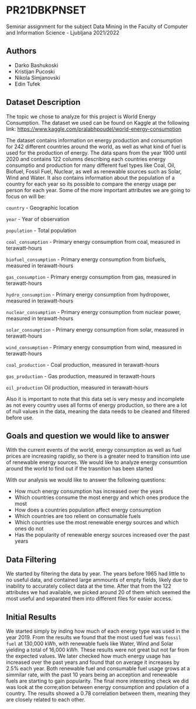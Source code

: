 # PR21DBKPNSET

Seminar assignment for the subject Data Mining in the Faculty of Computer and Information Science - Ljubljana 2021/2022

## Authors

* Darko Bashukoski
* Kristijan Pucoski
* Nikola Simjanovski
* Edin Tufek

## Dataset Description

The topic we chose to analyze for this project is World Energy Consumption. The dataset we used can be found on Kaggle at the following link: https://www.kaggle.com/pralabhpoudel/world-energy-consumption

The dataset contains information on energy production and consumption for 242 different countries around the world, as well as what kind of fuel is used for the production of energy.
The data spans from the year 1900 until 2020 and contains 122 columns describing each countries energy consumptio and production for many different fuel types like Coal, Oil, Biofuel, Fossil Fuel, Nuclear, as well as renewable sources such as Solar, Wind and Water.
It also contains information about the population of a country for each year so its possible to compare the energy usage per person for each year.
Some of the more important attributes we are going to focus on will be:

`country` - Geographic location

`year` - Year of observation

`population` - Total population

`coal_consumption` - Primary energy consumption from coal, measured in terawatt-hours

`biofuel_consumption` - Primary energy consumption from biofuels, measured in terawatt-hours

`gas_consumption` - Primary energy consumption from gas, measured in terawatt-hours

`hydro_consumption` - Primary energy consumption from hydropower, measured in terawatt-hours

`nuclear_consumption` - Primary energy consumption from nuclear power, measured in terawatt-hours

`solar_consumption` - Primary energy consumption from solar, measured in terawatt-hours

`wind_consumption` - Primary energy consumption from wind, measured in terawatt-hours

`coal_production` - Coal production, measured in terawatt-hours

`gas_production` - Gas production, measured in terawatt-hours

`oil_production`  Oil production, measured in terawatt-hours

Also it is important to note that this data set is very messy and incomplete as not every country uses all forms of energy production, so there are a lot of null values in the data, meaning the data needs to be cleaned and filtered before use.

## Goals and question we would like to answer

With the current events of the world, energy consumption as well as fuel prices are increasing rapidly, so there is a greater need to transition into use of renewable energy sources. We would like to analyze energy consumtion around the world to find out if the trasnition has been started 

With our analysis we would like to answer the following questions:

* How much energy consumption has increased over the years
* Which countries consume the most energy and which ones produce the most
* How does a countries population affect energy consumption
* Which countries are too relient on consumable fuels
* Which countries use the most renewable energy sources and which ones do not
* Has the popularity of renewable energy sources increased over the past years

## Data Filtering

We started by filtering the data by year. The years before 1965 had little to no useful data, and contained large ammounts of empty fields, likely due to inability to accurately collect data at the time. After that from the 122 attributes we had available, we picked around 20 of them which seemed the most useful and separated them into different files for easier access.

## Initial Results

We started simply by inding how much of each energy type was used in the year 2019. From  the results we found that the most used fuel was `fossil fuel` at 130,000 kWh, with renewable fuels like Water, Wind and Solar yielding a total of 16,000 kWh. These results were not great but not far from the expected values. We later checked how much energy usage has increased over the past years and found that on average it increases by 2.5% each year. Both renewable fuel and consumable fuel usage grows at a simmilar rate, with the past 10 years being an acception and renewable fuels are starting to gain popularity. The final more interesting check we did was look  at the corre;ation between energy consumption and ppulation of a country. The results showed a 0.78 correlation between them, meaning they are closely related to each other.
